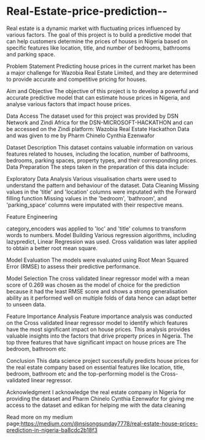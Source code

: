 # Real-Estate-price-prediction--

Real estate is a dynamic market with fluctuating prices influenced by various factors. The goal of this project is to build a predictive model that can help customers  determine the prices of houses in Nigeria based on specific features like location, title, and number of bedrooms, bathrooms and parking space.

Problem Statement
Predicting house prices in the current market has been a major challenge for Wazobia Real Estate Limited, and they are determined to provide accurate and competitive pricing for houses.

Aim and Objective
The objective of this project is to develop a powerful and accurate predictive model that can estimate house prices in Nigeria, and analyse various factors that impact house prices.

Data Access
The dataset used for this project was provided by DSN Network and Zindi Africa for the DSN-MICROSOFT-HACKATHON and can be accessed on the Zindi platform: Wazobia Real Estate Hackathon Data and was given to me by Pharm Chinelo Cynthia Ezenwafor

Dataset Description
This dataset contains valuable information on various features related to houses, including the location, number of bathrooms, bedrooms, parking spaces, property types, and their corresponding prices.
Data Preparation
The steps taken in the preparation of this data include:

Exploratory Data Analysis
Various visualisation charts were used to understand the pattern and behaviour of the dataset.
Data Cleaning
Missing values in the 'title' and 'location' columns were imputated with the Forward filling function 
Missing values in the 'bedroom', 'bathroom', and 'parking_space' columns were imputated with their respective means. 

Feature Engineering

category_encoders was applied to  'loc' and 'title' columns to transform words to numbers.
Model Building
Various regression algorithms, including lazypredict, Linear Regression was used. 
Cross validation was later applied to obtain a better root mean square. 

Model Evaluation
The models were evaluated using Root Mean Squared Error (RMSE) to assess their predictive performance.

Model Selection
The cross validated linear regressor model with a mean score of 0.269 was chosen as the model of choice for the prediction because it had the least RMSE score and shows a strong generalisation ability as it performed well on multiple folds of data hence can adapt better to unseen data.

Feature Importance Analysis
Feature importance analysis was conducted on the Cross validated linear regressor model to identify which features have the most significant impact on house prices. This analysis provides valuable insights into the factors that drive property prices in Nigeria. The top three features that have significant impact on house prices are The bedroom, bathroom etc

Conclusion
This data science project successfully predicts house prices for the real estate company based on essential features like location, title, bedroom, bathroom etc and the top-performing model is the Cross-validated linear regressor.


Acknowledgment
I acknowledge the real estate company in Nigeria for providing the dataset and Pharm Chinelo Cynthia Ezenwafor for giving me access to the dataset and edikan for helping me with the data cleaning 

Read more on my medium page;https://medium.com/@nsisongsunday7778/real-estate-house-prices-prediction-in-nigeria-ba8cdc2b18f3
 
